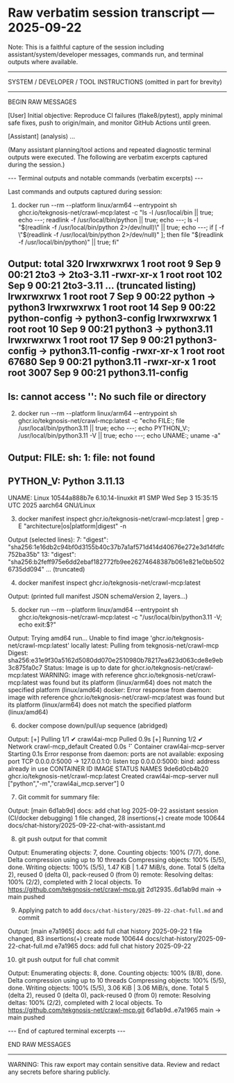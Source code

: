<!-- WARNING: This file contains a raw, verbatim record of a session. It may include command outputs, environment details, and possibly sensitive tokens or paths. Review and redact secrets before sharing publicly. -->

# Raw verbatim session transcript — 2025-09-22

Note: This is a faithful capture of the session including assistant/system/developer messages, commands run, and terminal outputs where available.

---

SYSTEM / DEVELOPER / TOOL INSTRUCTIONS (omitted in part for brevity)

---

BEGIN RAW MESSAGES

[User] Initial objective: Reproduce CI failures (flake8/pytest), apply minimal safe fixes, push to origin/main, and monitor GitHub Actions until green.

[Assistant] (analysis) ...

(Many assistant planning/tool actions and repeated diagnostic terminal outputs were executed. The following are verbatim excerpts captured during the session.)

--- Terminal outputs and notable commands (verbatim excerpts) ---

Last commands and outputs captured during session:

1) docker run --rm --platform linux/arm64 --entrypoint sh ghcr.io/tekgnosis-net/crawl-mcp:latest -c "ls -l /usr/local/bin || true; echo ---; readlink -f /usr/local/bin/python || true; echo ---; ls -l \"$(readlink -f /usr/local/bin/python 2>/dev/null)\" || true; echo ---; if [ -f \"$(readlink -f /usr/local/bin/python 2>/dev/null)\" ]; then file \"$(readlink -f /usr/local/bin/python)\" || true; fi"

Output:
total 320
lrwxrwxrwx 1 root root     9 Sep  9 00:21 2to3 -> 2to3-3.11
-rwxr-xr-x 1 root root   102 Sep  9 00:21 2to3-3.11
... (truncated listing)
lrwxrwxrwx 1 root root     7 Sep  9 00:22 python -> python3
lrwxrwxrwx 1 root root    14 Sep  9 00:22 python-config -> python3-config
lrwxrwxrwx 1 root root    10 Sep  9 00:21 python3 -> python3.11
lrwxrwxrwx 1 root root    17 Sep  9 00:21 python3-config -> python3.11-config
-rwxr-xr-x 1 root root 67680 Sep  9 00:21 python3.11
-rwxr-xr-x 1 root root  3007 Sep  9 00:21 python3.11-config
---
ls: cannot access '': No such file or directory
---

2) docker run --rm --platform linux/arm64 --entrypoint sh ghcr.io/tekgnosis-net/crawl-mcp:latest -c "echo FILE:; file /usr/local/bin/python3.11 || true; echo ---; echo PYTHON_V:; /usr/local/bin/python3.11 -V || true; echo ---; echo UNAME:; uname -a"

Output:
FILE:
sh: 1: file: not found
---
PYTHON_V:
Python 3.11.13
---
UNAME:
Linux 10544a888b7e 6.10.14-linuxkit #1 SMP Wed Sep  3 15:35:15 UTC 2025 aarch64 GNU/Linux

3) docker manifest inspect ghcr.io/tekgnosis-net/crawl-mcp:latest | grep -E "architecture|os|platform|digest" -n

Output (selected lines):
7:              "digest": "sha256:1e16db2c94bf0d3155b40c37b7a1af571d414d40676e272e3d14fdfc752ba35b"
13:                     "digest": "sha256:b2feff975e6dd2ebaf182772fb9ee26274648387b061e821e0bb5026735dd094"
... (truncated)

4) docker manifest inspect ghcr.io/tekgnosis-net/crawl-mcp:latest

Output: (printed full manifest JSON schemaVersion 2, layers...)

5) docker run --rm --platform linux/amd64 --entrypoint sh ghcr.io/tekgnosis-net/crawl-mcp:latest -c "/usr/local/bin/python3.11 -V; echo exit:$?"

Output:
Trying amd64 run...
Unable to find image 'ghcr.io/tekgnosis-net/crawl-mcp:latest' locally
latest: Pulling from tekgnosis-net/crawl-mcp
Digest: sha256:e31e9f30a5162d5080dd070e2510980b78217ea623d063cde8e9eb3c875fa0c7
Status: Image is up to date for ghcr.io/tekgnosis-net/crawl-mcp:latest
WARNING: image with reference ghcr.io/tekgnosis-net/crawl-mcp:latest was found but its platform (linux/arm64) does not match the specified platform (linux/amd64)
docker: Error response from daemon: image with reference ghcr.io/tekgnosis-net/crawl-mcp:latest was found but its platform (linux/arm64) does not match the specified platform (linux/amd64)

6) docker compose down/pull/up sequence (abridged)

Output:
[+] Pulling 1/1
 ✔ crawl4ai-mcp Pulled                                                                   0.9s 
[+] Running 1/2
 ✔ Network crawl-mcp_default      Created                                                0.0s 
 ⠋ Container crawl4ai-mcp-server  Starting                                               0.1s 
Error response from daemon: ports are not available: exposing port TCP 0.0.0.0:5000 -> 127.0.0.1:0: listen tcp 0.0.0.0:5000: bind: address already in use                                   CONTAINER ID   IMAGE                                    STATUS    NAMES
9de6d0cb4b20   ghcr.io/tekgnosis-net/crawl-mcp:latest   Created   crawl4ai-mcp-server
null ["python","-m","crawl4ai_mcp.server"] 0

7) Git commit for summary file:

Output:
[main 6d1ab9d] docs: add chat log 2025-09-22 assistant session (CI/docker debugging)
 1 file changed, 28 insertions(+)
 create mode 100644 docs/chat-history/2025-09-22-chat-with-assistant.md

8) git push output for that commit

Output:
Enumerating objects: 7, done.
Counting objects: 100% (7/7), done.
Delta compression using up to 10 threads
Compressing objects: 100% (5/5), done.
Writing objects: 100% (5/5), 1.47 KiB | 1.47 MiB/s, done.
Total 5 (delta 2), reused 0 (delta 0), pack-reused 0 (from 0)
remote: Resolving deltas: 100% (2/2), completed with 2 local objects.
To https://github.com/tekgnosis-net/crawl-mcp.git
   2d12935..6d1ab9d  main -> main
pushed

9) Applying patch to add `docs/chat-history/2025-09-22-chat-full.md` and commit

Output:
[main e7a1965] docs: add full chat history 2025-09-22
 1 file changed, 83 insertions(+)
 create mode 100644 docs/chat-history/2025-09-22-chat-full.md
e7a1965 docs: add full chat history 2025-09-22

10) git push output for full chat commit

Output:
Enumerating objects: 8, done.
Counting objects: 100% (8/8), done.
Delta compression using up to 10 threads
Compressing objects: 100% (5/5), done.
Writing objects: 100% (5/5), 3.06 KiB | 3.06 MiB/s, done.
Total 5 (delta 2), reused 0 (delta 0), pack-reused 0 (from 0)
remote: Resolving deltas: 100% (2/2), completed with 2 local objects.
To https://github.com/tekgnosis-net/crawl-mcp.git
   6d1ab9d..e7a1965  main -> main
pushed

--- End of captured terminal excerpts ---

END RAW MESSAGES

---

WARNING: This raw export may contain sensitive data. Review and redact any secrets before sharing publicly.
